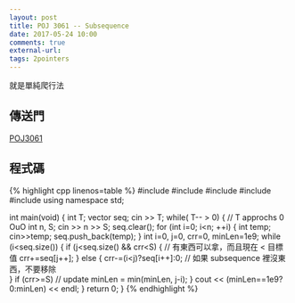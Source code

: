 ```yaml
---
layout: post
title: POJ 3061 -- Subsequence
date: 2017-05-24 10:00
comments: true
external-url:
tags: 2pointers
---
```


就是單純爬行法

## 傳送門

[POJ3061](http://poj.org/problem?id=3061)

## 程式碼

{% highlight cpp linenos=table %}
#include <iostream>
#include <iomanip>
#include <string>
#include <vector>
#include <algorithm>
using namespace std;

int main(void) {
    int T;
    vector<int> seq;
    cin >> T;
    while( T-- > 0) { // T approchs 0 OuO
        int n, S;
        cin >> n >> S;
        seq.clear();
        for (int i=0; i<n; ++i) {
            int temp; cin>>temp;
            seq.push_back(temp);
        }
        int i=0, j=0, crr=0, minLen=1e9;
        while (i<seq.size()) {
            if (j<seq.size() && crr<S) { // 有東西可以拿，而且現在 < 目標值
                crr+=seq[j++];
            } else { 
                crr-=(i<j)?seq[i++]:0; // 如果 subsequence 裡沒東西，不要移除   
            }
            if (crr>=S) // update
                minLen = min(minLen, j-i);
        }
        cout << (minLen==1e9?0:minLen) << endl;
    }
    return 0;
}
{% endhighlight %}

